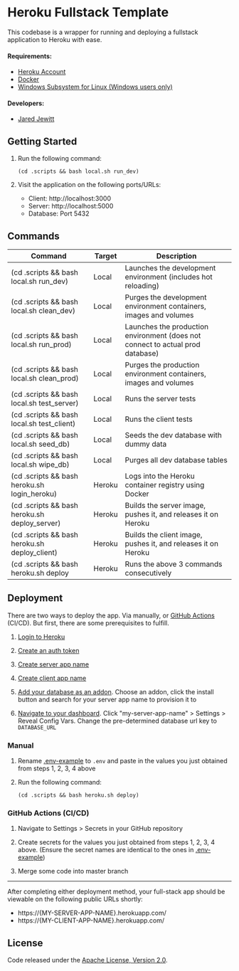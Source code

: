 # Heroku Fullstack Template

This codebase is a wrapper for running and deploying a fullstack application to Heroku with ease.

#### Requirements:

- [Heroku Account](https://signup.heroku.com/)
- [Docker](https://www.docker.com/)
- [Windows Subsystem for Linux (Windows users only)](https://docs.microsoft.com/en-us/windows/wsl/install-win10)

#### Developers:

- [Jared Jewitt](https://jared-jewitt.github.io/)

## Getting Started

1. Run the following command:
    ```
    (cd .scripts && bash local.sh run_dev)
    ```
   
2. Visit the application on the following ports/URLs:
   - Client: http://localhost:3000
   - Server: http://localhost:5000
   - Database: Port 5432
 
## Commands

| Command                                        | Target | Description                                                                    |
|------------------------------------------------|--------|--------------------------------------------------------------------------------|
| (cd .scripts && bash local.sh run_dev)         | Local  | Launches the development environment (includes hot reloading)                  |
| (cd .scripts && bash local.sh clean_dev)       | Local  | Purges the development environment containers, images and volumes              |
| (cd .scripts && bash local.sh run_prod)        | Local  | Launches the production environment (does not connect to actual prod database) |
| (cd .scripts && bash local.sh clean_prod)      | Local  | Purges the production environment containers, images and volumes               |
| (cd .scripts && bash local.sh test_server)     | Local  | Runs the server tests                                                          |
| (cd .scripts && bash local.sh test_client)     | Local  | Runs the client tests                                                          |
| (cd .scripts && bash local.sh seed_db)         | Local  | Seeds the dev database with dummy data                                         |
| (cd .scripts && bash local.sh wipe_db)         | Local  | Purges all dev database tables                                                 |
| (cd .scripts && bash heroku.sh login_heroku)   | Heroku | Logs into the Heroku container registry using Docker                           |
| (cd .scripts && bash heroku.sh deploy_server)  | Heroku | Builds the server image, pushes it, and releases it on Heroku                  |
| (cd .scripts && bash heroku.sh deploy_client)  | Heroku | Builds the client image, pushes it, and releases it on Heroku                  |
| (cd .scripts && bash heroku.sh deploy          | Heroku | Runs the above 3 commands consecutively                                        |

## Deployment

There are two ways to deploy the app. Via manually, or [GitHub Actions](https://github.com/features/actions) (CI/CD). 
But first, there are some prerequisites to fulfill.

1. [Login to Heroku](https://id.heroku.com/login)

2. [Create an auth token](https://dashboard.heroku.com/account/applications/authorizations/new)

3. [Create server app name](https://dashboard.heroku.com/new-app)

4. [Create client app name](https://dashboard.heroku.com/new-app)

5. [Add your database as an addon](https://elements.heroku.com/addons). Choose an addon, click the install button and 
search for your server app name to provision it to

6. [Navigate to your dashboard](https://dashboard.heroku.com/apps). Click "my-server-app-name" > Settings > Reveal
Config Vars. Change the pre-determined database url key to `DATABASE_URL`

### Manual

1. Rename [.env-example](.env-example) to `.env` and paste in the values you just obtained from steps 1, 2, 3, 4 above

2. Run the following command:
    ```
    (cd .scripts && bash heroku.sh deploy)
    ```

### GitHub Actions (CI/CD)

1. Navigate to Settings > Secrets in your GitHub repository

2. Create secrets for the values you just obtained from steps 1, 2, 3, 4 above. 
(Ensure the secret names are identical to the ones in [.env-example](.env-example))

3. Merge some code into master branch

----

After completing either deployment method, your full-stack app should be viewable on the following public URLs shortly:
   - https://{MY-SERVER-APP-NAME}.herokuapp.com/
   - https://{MY-CLIENT-APP-NAME}.herokuapp.com/
 
## License

Code released under the [Apache License, Version 2.0](LICENSE).
